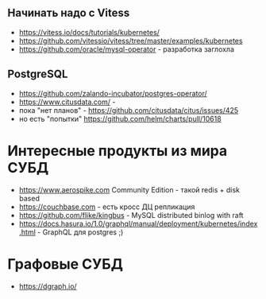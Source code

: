 ## Начинать надо с Vitess
- https://vitess.io/docs/tutorials/kubernetes/
- https://github.com/vitessio/vitess/tree/master/examples/kubernetes
- https://github.com/oracle/mysql-operator - разработка заглохла
## PostgreSQL
- https://github.com/zalando-incubator/postgres-operator/
- https://www.citusdata.com/ - 
- пока "нет планов" - https://github.com/citusdata/citus/issues/425
- но есть "попытки" https://github.com/helm/charts/pull/10618

# Интересные продукты из мира СУБД
- https://www.aerospike.com Community Edition - такой redis + disk based
- https://couchbase.com - есть кросс ДЦ репликация
- https://github.com/flike/kingbus - MySQL distributed binlog with raft
- https://docs.hasura.io/1.0/graphql/manual/deployment/kubernetes/index.html - GraphQL для postgres ;)

# Графовые СУБД
- https://dgraph.io/
